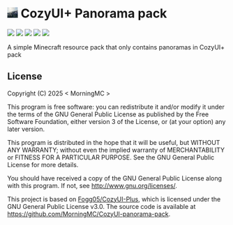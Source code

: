 # <img src="pack.png" alt="icon" width="24" height="24"> CozyUI+ Panorama pack
![](https://img.shields.io/badge/license-GPLv3-green)
![](https://img.shields.io/github/repo-size/MorningMC/CozyUI-panorama-pack)
![](https://img.shields.io/github/stars/MorningMC/CozyUI-panorama-pack)
![](https://img.shields.io/github/contributors/MorningMC/CozyUI-panorama-pack)
![](https://img.shields.io/github/commit-activity/y/MorningMC/CozyUI-panorama-pack)

A simple Minecraft resource pack that only contains panoramas in CozyUI+ pack

## License

Copyright (C) 2025 < MorningMC >

This program is free software: you can redistribute it and/or modify
it under the terms of the GNU General Public License as published by
the Free Software Foundation, either version 3 of the License, or
(at your option) any later version.

This program is distributed in the hope that it will be useful,
but WITHOUT ANY WARRANTY; without even the implied warranty of
MERCHANTABILITY or FITNESS FOR A PARTICULAR PURPOSE.  See the
GNU General Public License for more details.

You should have received a copy of the GNU General Public License
along with this program.  If not, see <http://www.gnu.org/licenses/>.

This project is based on [Fogg05/CozyUI-Plus](https://github.com/Fogg05/CozyUI-Plus), 
which is licensed under the GNU General Public License v3.0.
The source code is available at <https://github.com/MorningMC/CozyUI-panorama-pack>.